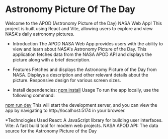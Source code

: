 # Astronomy Picture Of The Day

Welcome to the APOD (Astronomy Picture of the Day) NASA Web App! This project is built using React and Vite, allowing users to explore and view NASA's daily astronomy pictures.

* Introduction
The APOD NASA Web App provides users with the ability to view and learn about NASA's Astronomy Picture of the Day. This application fetches data from the NASA APOD API and displays the picture along with a brief description.

* Features
Fetches and displays the Astronomy Picture of the Day from NASA.
Displays a description and other relevant details about the picture.
Responsive design for various screen sizes.

* Install dependencies:
[npm install](npminstall)
Usage
To run the app locally, use the following command:

[npm run dev](#npmrundev)
This will start the development server, and you can view the app by navigating to http://localhost:5174 in your browser.

*Technologies Used
React: A JavaScript library for building user interfaces.
Vite: A fast build tool for modern web projects.
NASA APOD API: The data source for the Astronomy Picture of the Day